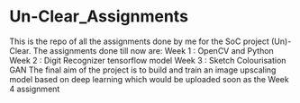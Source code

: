 # Un-Clear_Assignments
This is the repo of all the assignments done by me for the SoC project (Un)-Clear.
The assignments done till now are:
Week 1 : OpenCV and Python
Week 2 : Digit Recognizer tensorflow model
Week 3 : Sketch Colourisation GAN 
The final aim of the project is to build and train an image upscaling model based on deep learning which would be uploaded soon as the Week 4 assignment
